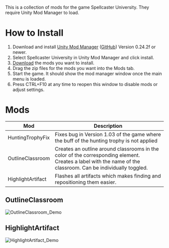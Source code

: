 

This is a collection of mods for the game Spellcaster University. They require Unity Mod Manager to load. 


# How to Install

 1. Download and install [Unity Mod Manager](https://www.nexusmods.com/site/mods/21) ([GitHub](https://github.com/newman55/unity-mod-manager/)) Version 0.24.2f or newer.
 2. Select Spellcaster University in Unity Mod Manager and click install.
 3. [Download](https://github.com/Percy233/SpellcasterUniversityMods/releases/latest) the mods you want to install. 
 4. Drag the zip files for the mods you want into the Mods tab.
 5. Start the game. It should show the mod manager window once the main menu is loaded.
 6. Press CTRL+F10 at any time to reopen this window to disable mods or adjust settings.

# Mods
| Mod | Description |
| ------ | ------ |
| HuntingTrophyFix | Fixes bug in Version 1.03 of the game where the buff of the hunting trophy is not applied |
| OutlineClassroom | Creates an outline around classrooms in the color of the corresponding element. <br>Creates a label with the name of the classroom. Can be individually toggled.  |
| HighlightArtifact | Flashes all artifacts which makes finding and repositioning them easier. |

## OutlineClassroom
![OutlineClassroom_Demo](https://user-images.githubusercontent.com/64072893/174222367-e501d15c-8c93-4c5d-b48e-f22e0861e989.jpg)

## HighlightArtifact
![HighlightArtifact_Demo](https://user-images.githubusercontent.com/64072893/174222269-040ec7e1-f9a8-4654-8276-575235402d44.gif)
